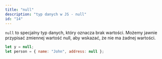 ```yaml
---
title: "null"
description: "typ danych w JS - null"
id: "14"
---
```


`null` to specjalny typ danych, który oznacza brak wartości. Możemy jawnie przypisać zmiennej wartość null, aby wskazać, że nie ma żadnej wartości.

```js
let y = null;
let person = { name: "John", address: null };
```
